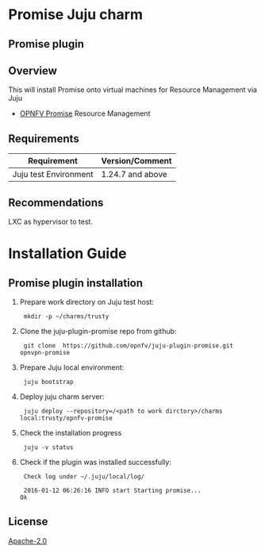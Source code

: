 Promise Juju charm
============

Promise plugin
-----------------------

Overview
--------

This will install Promise onto virtual machines for Resource Management via Juju

* [OPNFV Promise](https://wiki.opnfv.org/promise) Resource Management

Requirements
------------

| Requirement                      | Version/Comment   |
|----------------------------------|-------------------|
| Juju test Environment            | 1.24.7 and above  |

Recommendations
---------------

LXC as hypervisor to test.

Installation Guide
==================

Promise plugin installation
----------------------------------------

1. Prepare work directory on Juju test host:

        mkdir -p ~/charms/trusty
        
2. Clone the juju-plugin-promise repo from github:

        git clone  https://github.com/opnfv/juju-plugin-promise.git opnvpn-promise

3. Prepare Juju local environment:

        juju bootstrap

4. Deploy juju charm server:

        juju deploy --repository=/<path to work dirctory>/charms local:trusty/opnfv-promise

5. Check the installation progress

        juju -v status

6. Check if the plugin was installed successfully:

        Check log under ~/.juju/local/log/

        2016-01-12 06:26:16 INFO start Starting promise...                               Ok

## License
  [Apache-2.0](LICENSE)
